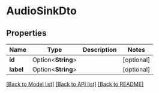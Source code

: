 # AudioSinkDto

## Properties

Name | Type | Description | Notes
------------ | ------------- | ------------- | -------------
**id** | Option<**String**> |  | [optional]
**label** | Option<**String**> |  | [optional]

[[Back to Model list]](../README.md#documentation-for-models) [[Back to API list]](../README.md#documentation-for-api-endpoints) [[Back to README]](../README.md)



